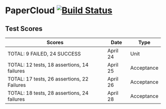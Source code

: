 # PaperCloud [![Build Status](https://travis-ci.org/C-Lyrics/PaperCloud.svg?branch=master)](https://travis-ci.org/C-Lyrics/PaperCloud)

## Test Scores

Scores | Date | Type
-------|------|-----
TOTAL: 9 FAILED, 24 SUCCESS| April 24 | Unit
TOTAL: 12 tests, 18 assertions, 14 failures| April 25 | Acceptance
TOTAL: 17 tests, 26 assertions, 22 Failures| April 26 | Acceptance
TOTAL: 18 tests, 28 assertions, 24 failures| April 28 | Acceptance
